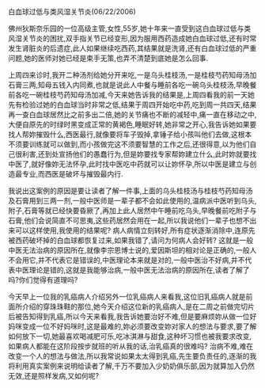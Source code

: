 白血球过低与类风湿关节炎(06/22/2006)

佛州狄斯奈乐园的一位高级主管,女性,55岁,她十年来一直受到这白血球过低与类风湿关节炎的困扰,双手指关节已经变形,因为服用西药造成她白血球过低,还有时常发生肾脏炎的后遗症,此人如果继续吃西药,其结果就是洗肾,还有白血球过低的严重问题,她的医师对她已经是束手无策,也弄不清楚到底她是怎么回事.

上周四来诊时,我开二种汤剂给她分开来吃,一是乌头桂枝汤,一是桂枝芍药知母汤加石膏三两,知母五钱入内同煮,也就是说此人中餐与睡前各吃一碗乌头桂枝汤,早晚餐前各吃一碗桂枝芍药知母汤加减,今天来她告诉我的结果是,上周四看我的前一天她先有检验过她的白血球当时非常之低,结果于周四开始吃中药,吃到周一共四天,结果再一查白血球居然比之前多出二倍,她的关节痛也不断的减轻中,痛一直在移动之中,大便自原先的时绿时黑变成正常的黄褐色,睡眠好转,她非常之开心,我告诉她如果要找人帮妳摧毁什么,西医最行,就像要将车子毁掉,拿锤子给小孩叫他们去做,这根本不须要训练就可以做到,而小孩做完这不须要智慧的工作之后,还很得意,以为他们自己很利害,还到处宣扬他们的愚蠢行为,但是妳要找专家帮妳建立什么,此时妳就要找中医了,就好像妳无法怀孕,此时找中医吃中药就可以让妳怀孕,所以中医是建立与创造最专业,而西医是破坏与摧毁最内行.

我说出这案例的原因是要让读者了解一件事,上面的乌头桂枝汤与桂枝芍药知母汤及石膏用到三两一剂,一般中医师是一辈子都不会如此使用的,温病派中医听到乌头,附子,石膏等就已经快要昏厥了,再加上此人居然中午睡前吃乌头,早晚餐前吃附子与石膏,他们会说简直不可思夷,这些药居然会用在一起,所以我说他们一辈子也想不出来可以这样使用,我使用的结果呢? 病人病情立刻转好,所有症状逐渐消除中,连原先被西药破坏掉的白血球都恢复过来,如果我错了,请问为何病人会好转? 这就是一般中医无法治病的原因所在,就像李宗恩博士说的,爱因斯坦的相对论是正确的,一般人不会用它,并不代表它是错误的,中医理论本来就是对的,一般中医治不好病,并不代表中医理论是错的,这就是我能够治病,一般中医无法治病的原因所在,读者了解了吗?你们觉得有道理吗?

今天早上一位我的乳癌病人介绍另外一位乳癌病人来看我,这位旧乳癌病人就是前面所介绍的穿珠珠鞋的那位,她今天介绍这位新的乳癌病人,是在二周之前做完切片后被告知得到乳癌,所以今天来看我,我告诉她要治好不难,但是要麻烦妳从做一位好妈咪变成一位不好妈咪时,这是最难的,妳必须要改变妳对家人的想法与要求,要了解如何放下一切,她最喜欢喝减肥可乐,吃冰淇淋与甜食,这种坏习惯也被我要求改变,如果病人都能在这阶段按步就班的听从我的话,治乳癌真的很难吗? 治病不难,难在改变一个人的想法与做法,所以我常说如果太太得到乳癌,先生要负责任的,逐渐的我将利用真实案例来说明给读者了解,千万不要加入少奶奶俱乐部,因为就算加入仍然无效,还是照样发病,又如何呢?
